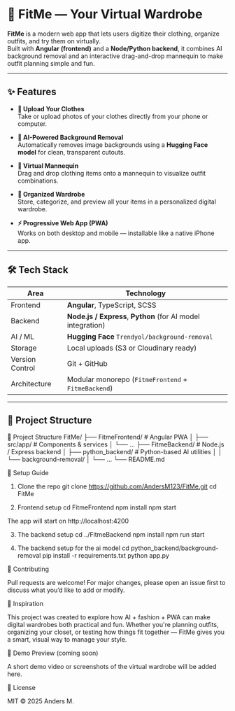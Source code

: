 # 🧥 FitMe — Your Virtual Wardrobe

**FitMe** is a modern web app that lets users digitize their clothing, organize outfits, and try them on virtually.  
Built with **Angular (frontend)** and a **Node/Python backend**, it combines AI background removal and an interactive drag-and-drop mannequin to make outfit planning simple and fun.

---

## ✨ Features

- **📸 Upload Your Clothes**  
  Take or upload photos of your clothes directly from your phone or computer.

- **🧠 AI-Powered Background Removal**  
  Automatically removes image backgrounds using a **Hugging Face model** for clean, transparent cutouts.

- **🧍 Virtual Mannequin**  
  Drag and drop clothing items onto a mannequin to visualize outfit combinations.

- **👕 Organized Wardrobe**  
  Store, categorize, and preview all your items in a personalized digital wardrobe.

- **⚡ Progressive Web App (PWA)**  
  Works on both desktop and mobile — installable like a native iPhone app.

---

## 🛠️ Tech Stack

| Area | Technology |
|------|-------------|
| Frontend | **Angular**, TypeScript, SCSS |
| Backend | **Node.js / Express**, **Python** (for AI model integration) |
| AI / ML | **Hugging Face** `Trendyol/background-removal` |
| Storage | Local uploads (S3 or Cloudinary ready) |
| Version Control | Git + GitHub |
| Architecture | Modular monorepo (`FitmeFrontend` + `FitmeBackend`) |

---

## 🚀 Project Structure

🚀 Project Structure
  FitMe/
  ├── FitmeFrontend/           # Angular PWA
  │   ├── src/app/             # Components & services
  │   └── ...
  ├── FitmeBackend/            # Node.js / Express backend
  │   ├── python_backend/      # Python-based AI utilities
  │   │   └── background-removal/
  │   └── ...
  └── README.md

🧩 Setup Guide
1. Clone the repo
  git clone https://github.com/AndersM123/FitMe.git
  cd FitMe

2. Frontend setup
  cd FitmeFrontend
  npm install
  npm start

The app will start on http://localhost:4200

3. The backend setup
  cd ../FitmeBackend
  npm install
  npm run start

4. The backend setup for the ai model
  cd python_backend/background-removal
  pip install -r requirements.txt
  python app.py


🤝 Contributing

Pull requests are welcome! For major changes, please open an issue first to discuss what you’d like to add or modify.

🧠 Inspiration

This project was created to explore how AI + fashion + PWA can make digital wardrobes both practical and fun.
Whether you're planning outfits, organizing your closet, or testing how things fit together — FitMe gives you a smart, visual way to manage your style.

📸 Demo Preview (coming soon)

A short demo video or screenshots of the virtual wardrobe will be added here.

📄 License

MIT © 2025 Anders M.
